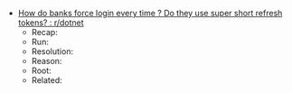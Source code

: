 ---
title: #bank #app #android
date: 2025-08-05 07:30:34 PM
starred: False
tags: android, app, bank
body: |    
  - [How do banks force login every time ? Do they use super short refresh tokens? : r/dotnet](https://www.reddit.com/r/dotnet/comments/1mhl05z/how_do_banks_force_login_every_time_do_they_use/)
    - Recap:
    - Run:
    - Resolution:
    - Reason:
    - Root:
    - Related:
...